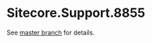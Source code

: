 # Sitecore.Support.8855

See [master branch](https://github.com/sitecoresupport/Sitecore.Support.8855) for details.